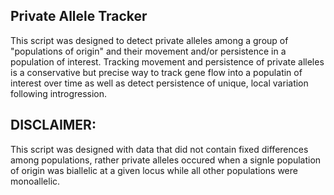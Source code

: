 ## Private Allele Tracker ##


This script was designed to detect private alleles among a group of "populations of origin" and their movement and/or persistence in a population of interest.  Tracking movement and persistence of private alleles is a conservative but precise way to track gene flow into a populatin of interest over time as well as detect persistence of unique, local variation following introgression.

## DISCLAIMER: 
This script was designed with data that did not contain fixed differences among populations, rather private alleles occured when a signle population of origin was biallelic at a given locus while all other populations were monoallelic.
